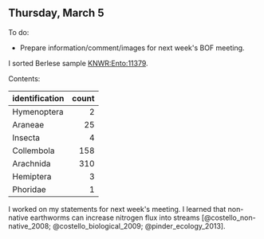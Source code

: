 
## Thursday, March 5

To do:

* Prepare information/comment/images for next week's BOF meeting.

I sorted Berlese sample [KNWR:Ento:11379](http://arctos.database.museum/guid/KNWR:Ento:11379).

Contents:

identification|count
:---|---:
Hymenoptera|2
Araneae|25
Insecta|4
Collembola|158
Arachnida|310
Hemiptera|3
Phoridae|1

I worked on my statements for next week's meeting. I learned that non-native earthworms can increase nitrogen flux into streams [@costello_non-native_2008; @costello_biological_2009; @pinder_ecology_2013].
